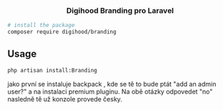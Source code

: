 
<h3 align="center">Digihood Branding pro Laravel</h3>






``` bash
# install the package
composer require digihood/branding
```

## Usage

``` bash
php artisan install:Branding
```

jako první se instaluje backpack , kde se tě to bude ptát "add an admin user?" a na instalaci premium pluginu. Na obě otázky odpovedet "no"
nasledně tě už konzole provede česky.
